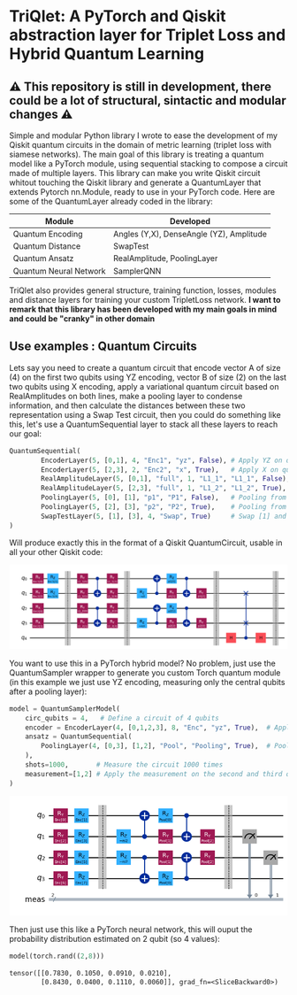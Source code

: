# TriQlet: A PyTorch and Qiskit abstraction layer for Triplet Loss and Hybrid Quantum Learning
## :warning: This repository is still in development, there could be a lot of structural, sintactic and modular changes :warning:
Simple and modular Python library I wrote to ease the development of my Qiskit quantum circuits in the domain of metric learning (triplet loss with siamese networks). The main goal of this library is treating a quantum model like a PyTorch module, using sequential stacking to compose a circuit made of multiple layers. This library can make you write Qiskit circuit whitout touching the Qiskit library and generate a QuantumLayer that extends Pytorch nn.Module, ready to use in your PyTorch code. Here are some of the QuantumLayer already coded in the library:

| **Module**             | **Developed**                            |
|------------------------|------------------------------------------|
| Quantum Encoding       | Angles (Y,X), DenseAngle (YZ), Amplitude |
| Quantum Distance       | SwapTest                                 |
| Quantum Ansatz         | RealAmplitude, PoolingLayer              |
| Quantum Neural Network | SamplerQNN                               |

TriQlet also provides general structure, training function, losses, modules and distance layers for training your custom TripletLoss network. **I want to remark that this library has been developed with my main goals in mind and could be "cranky" in other domain**


## Use examples : Quantum Circuits
Lets say you need to create a quantum circuit that encode vector A of size (4) on the first two qubits using YZ encoding, vector B of size (2) on the last two qubits using X encoding, apply a variational quantum circuit based on RealAmplitudes on both lines, make a pooling layer to condense information, and then calculate the distances between these two representation using a Swap Test circuit, then you could do something like this, let's use a QuantumSequential layer to stack all these layers to reach our goal:

```python
QuantumSequential(
        EncoderLayer(5, [0,1], 4, "Enc1", "yz", False), # Apply YZ on qubits [0,1]
        EncoderLayer(5, [2,3], 2, "Enc2", "x", True),   # Apply X on qubits [2,3]  
        RealAmplitudeLayer(5, [0,1], "full", 1, "L1_1", "L1_1", False),  # Apply RA on [0,1]
        RealAmplitudeLayer(5, [2,3], "full", 1, "L1_2", "L1_2", True),   # Apply RA on [2,3]
        PoolingLayer(5, [0], [1], "p1", "P1", False),   # Pooling from qubit [0] to qubit [1]
        PoolingLayer(5, [2], [3], "p2", "P2", True),    # Pooling from qubit [0] to qubit [1]
        SwapTestLayer(5, [1], [3], 4, "Swap", True)     # Swap [1] and [3] with control on [4]
)
```
Will produce exactly this in the format of a Qiskit QuantumCircuit, usable in all your other Qiskit code:  
<p align="center">
<img src="./images/circuit.png" width="600" height="auto">
</p>
You want to use this in a PyTorch hybrid model? No problem, just use the QuantumSampler wrapper to generate you custom Torch quantum module (in this example we just use YZ encoding, measuring only the central qubits after a pooling layer):    
<br>

```python
model = QuantumSamplerModel(
    circ_qubits = 4,   # Define a circuit of 4 qubits 
    encoder = EncoderLayer(4, [0,1,2,3], 8, "Enc", "yz", True),  # Apply YZ on all qubits
    ansatz = QuantumSequential(
        PoolingLayer(4, [0,3], [1,2], "Pool", "Pooling", True),  # Pooling from [0,3] to [1,2]
    ),
    shots=1000,       # Measure the circuit 1000 times
    measurement=[1,2] # Apply the measurement on the second and third qubit
)
```
<p align="center">
<img src="./images/circuit_sampler.png" width="600" height="auto">
</p>
Then just use this like a PyTorch neural network, this will ouput the probability distribution estimated on 2 qubit (so 4 values):  

```python
model(torch.rand((2,8)))
```
```
tensor([[0.7830, 0.1050, 0.0910, 0.0210],
        [0.8430, 0.0400, 0.1110, 0.0060]], grad_fn=<SliceBackward0>)
```
